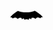 <svg>
            <path stroke="#000000" stroke-width="0.2716" stroke-linecap="round" stroke-linejoin="round" d="M68.757,44.332l-0.152-0.285
            l-0.201-0.3l-0.242-0.32l-0.286-0.337l-0.322-0.346l-0.361-0.366l-0.388-0.372l-0.419-0.384l-0.44-0.392l-0.466-0.393
            l-0.483-0.404l-0.499-0.397l-0.515-0.404l-0.518-0.401l-0.527-0.391l-0.533-0.388l-0.527-0.379l-0.525-0.373l-0.518-0.357
            l-0.509-0.35l-0.499-0.329l-0.48-0.313l-0.458-0.292l-0.439-0.275l-0.409-0.251l-0.385-0.225l-0.348-0.198l-0.317-0.169
            L56.709,34.8l-0.233-0.107l-0.189-0.077l-0.235,0.111l-0.251,0.106l-0.255,0.107l-0.269,0.107l-0.276,0.104l-0.289,0.104
            l-0.293,0.106l-0.308,0.1l-0.313,0.102l-0.317,0.097l-0.328,0.097l-0.331,0.091l-0.336,0.094l-0.343,0.091l-0.345,0.086
            l-0.347,0.086l-0.355,0.078l-0.353,0.083l-0.359,0.072l-0.358,0.072l-0.361,0.068l-0.354,0.065l-0.362,0.062l-0.354,0.053
            l-0.355,0.052l-0.357,0.048l-0.353,0.04l-0.343,0.035l-0.344,0.035l-0.341,0.028l-0.33,0.023l-0.327,0.016l-5.725,0.022
            l-0.327-0.01l-0.335-0.017l-0.338-0.023l-0.347-0.025l-0.348-0.031l-0.359-0.039l-0.352-0.041l-0.36-0.044l-0.358-0.051
            l-0.365-0.054l-0.362-0.062l-0.361-0.062l-0.365-0.067l-0.359-0.069l-0.362-0.074l-0.356-0.076l-0.356-0.077l-0.353-0.084
            l-0.347-0.081l-0.343-0.089l-0.338-0.091l-0.332-0.094l-0.326-0.09l-0.315-0.095l-0.31-0.098l-0.304-0.1l-0.293-0.099
            l-0.286-0.102l-0.273-0.101l-0.264-0.106l-0.257-0.102l-0.238-0.104l-0.188,0.078l-0.231,0.109l-0.269,0.145l-0.301,0.171
            l-0.343,0.202l-0.368,0.232l-0.402,0.253L27,36.266l-0.441,0.302l-0.466,0.318l-0.475,0.335l-0.489,0.348l-0.501,0.366
            L24.12,38.31l-0.509,0.387L23.1,39.093l-0.505,0.398l-0.502,0.404l-0.486,0.408l-0.476,0.404l-0.465,0.405l-0.441,0.401
            L19.8,41.906l-0.39,0.39l-0.371,0.377l-0.34,0.368l-0.304,0.359l-0.265,0.334l-0.222,0.322l-0.18,0.303l-0.142,0.28l-0.082,0.261
            l0.151-0.024l0.15-0.023l0.142-0.014l0.137-0.012l0.13-0.002l0.129-0.002l0.122,0.008l0.121,0.009l0.118,0.016l0.108,0.02
            l0.108,0.019l0.114,0.03l0.102,0.035l0.102,0.036l0.099,0.041l0.102,0.05l0.096,0.048l0.101,0.06l0.094,0.057l0.099,0.069
            l0.193,0.142l0.203,0.164l0.202,0.177l0.217,0.195l0.226,0.215l0.238,0.229l0.563-0.239l0.546-0.218l0.263-0.106l0.258-0.103
            l0.257-0.089l0.253-0.087l0.243-0.078l0.242-0.071l0.241-0.057l0.241-0.058l0.23-0.04l0.234-0.03l0.235-0.018l0.225-0.008
            l0.23,0.004l0.227,0.022l0.227,0.036l0.226,0.048l0.226,0.06l0.227,0.078l0.229,0.097l0.226,0.117l0.233,0.131l0.228,0.152
            l0.233,0.175l0.233,0.188l0.244,0.214l0.241,0.234l0.242,0.251l0.248,0.279l0.376-0.198l0.343-0.19l0.319-0.186l0.305-0.179
            l0.286-0.164l0.276-0.16l0.277-0.141l0.269-0.132l0.14-0.063l0.135-0.06l0.144-0.051l0.145-0.052l0.153-0.043l0.148-0.042
            l0.162-0.041l0.166-0.031l0.169-0.025l0.181-0.025l0.183-0.019l0.193-0.013l0.205-0.01l0.211-0.002l0.223,0.001l0.234,0.008
            l0.075,0.003l0.073,0.012l0.073,0.01l0.07,0.019l0.072,0.024l0.066,0.019l0.069,0.031l0.067,0.026l0.065,0.033l0.066,0.039
            l0.067,0.039l0.062,0.04l0.115,0.092l0.112,0.099l0.109,0.106l0.094,0.114l0.088,0.115l0.078,0.12l0.068,0.125l0.058,0.129
            l0.045,0.129l0.037,0.126l0.018,0.109l0.016,0.105l0.01,0.12l0.008,0.114l0.007,0.115l0.007,0.114l0.008,0.114l0.011,0.108
            l0.201-0.103l0.215-0.113l0.22-0.135l0.223-0.137l0.222-0.143l0.221-0.142l0.212-0.138l0.208-0.129l0.068-0.044l0.067-0.029
            l0.073-0.033l0.071-0.019l0.073-0.019l0.073-0.014l0.069-0.012l0.073-0.003l0.073-0.002l0.076,0.004l0.071,0.005l0.073,0.011
            l0.073,0.01l0.07,0.019l0.072,0.023l0.071,0.018l0.137,0.057l0.139,0.062l0.126,0.074l0.126,0.074l0.113,0.085l0.11,0.082
            l0.095,0.088l0.09,0.09l0.065,0.076l0.057,0.073l0.088,0.171l0.031,0.097l0.029,0.092l0.026,0.101l0.015,0.104l0.018,0.11
            l0.011,0.107l0.007,0.114l0.002,0.117l0.01,0.242l0.006,0.253l0.191-0.142l0.192-0.14l0.102-0.065l0.099-0.068l0.102-0.065
            l0.109-0.061l0.104-0.058l0.114-0.051l0.109-0.048l0.087-0.03c0.282-0.128,0.611-0.2,0.973-0.221
            c0.128-0.03,0.256-0.049,0.386-0.06c0.195-0.041,0.4-0.067,0.623-0.067c0.066,0,0.127,0.005,0.19,0.009
            c0.003,0,0.005-0.001,0.008-0.001c0.011,0,0.02,0.003,0.031,0.003c0.047,0.003,0.095,0.006,0.141,0.012
            c0.107,0.007,0.216,0.011,0.317,0.026c0.026-0.002,0.052-0.006,0.08-0.006c0.259,0,0.496,0.033,0.717,0.088
            c0.471,0.069,0.868,0.243,1.188,0.491l0.034,0.02l0.106,0.059l0.106,0.07l0.103,0.066l0.204,0.138l0.196,0.135l-0.012-0.249
            l-0.01-0.243l-0.001-0.117l0.005-0.113l-0.001-0.112l0.008-0.108l0.018-0.1l0.017-0.102l0.019-0.095l0.026-0.093l0.034-0.089
            l0.043-0.086l0.051-0.078l0.06-0.076l0.085-0.088l0.09-0.09l0.102-0.089l0.114-0.081l0.117-0.083l0.125-0.068l0.132-0.065
            l0.13-0.058l0.069-0.024l0.072-0.02l0.072-0.02l0.068-0.012l0.074-0.015l0.072-0.007l0.073-0.001l0.074-0.003l0.071,0.006
            l0.079,0.009l0.073,0.01l0.07,0.018l0.072,0.024l0.075,0.028l0.069,0.032l0.073,0.036l0.217,0.126l0.233,0.131l0.239,0.134
            l0.245,0.132l0.243,0.129l0.235,0.123l0.23,0.114l0.211,0.098l0.005-0.225l0.002-0.23l-0.002-0.116l0.005-0.113l0.008-0.109
            l0.015-0.106l0.023-0.129l0.041-0.129l0.049-0.127l0.061-0.126l0.069-0.124l0.079-0.116l0.091-0.114l0.094-0.11l0.11-0.1
            l0.108-0.092l0.063-0.04l0.061-0.045l0.06-0.033l0.064-0.034l0.068-0.03l0.062-0.028l0.069-0.024l0.069-0.025l0.072-0.02
            l0.068-0.012l0.072-0.008l0.076-0.009l0.232-0.01l0.225-0.008l0.21-0.001l0.202,0.01l0.197,0.01l0.186,0.016l0.183,0.018
            l0.171,0.023l0.163,0.032l0.165,0.038l0.153,0.037l0.155,0.043l0.148,0.052l0.147,0.053l0.142,0.053l0.144,0.061l0.281,0.129
            l0.279,0.141l0.285,0.151l0.297,0.166l0.311,0.17l0.333,0.18l0.364,0.191l0.389,0.192l0.229-0.281l0.225-0.262l0.229-0.237
            l0.22-0.216l0.224-0.192l0.226-0.175l0.217-0.153l0.222-0.142l0.22-0.117l0.223-0.098l0.215-0.084l0.223-0.069l0.226-0.05
            l0.224-0.038l0.226-0.021l0.226-0.008l0.231,0.003l0.229,0.016l0.235,0.025l0.241,0.041l0.238,0.05l0.241,0.053l0.248,0.07
            l0.255,0.072l0.255,0.085l0.262,0.088l0.264,0.093l0.268,0.103l0.562,0.215l0.577,0.226l0.226-0.23l0.212-0.219l0.204-0.196
            l0.191-0.185l0.092-0.083l0.095-0.08l0.097-0.074l0.092-0.071l0.095-0.067l0.091-0.06l0.092-0.058l0.099-0.057l0.095-0.05
            l0.099-0.043l0.1-0.039l0.103-0.033l0.104-0.028l0.106-0.028l0.115-0.02l0.113-0.013l0.117-0.015l0.127-0.006h0.124l0.132,0.003
            l0.142,0.011l0.141,0.012l0.151,0.019l0.153,0.024L68.757,44.332z"/>
      </svg>
